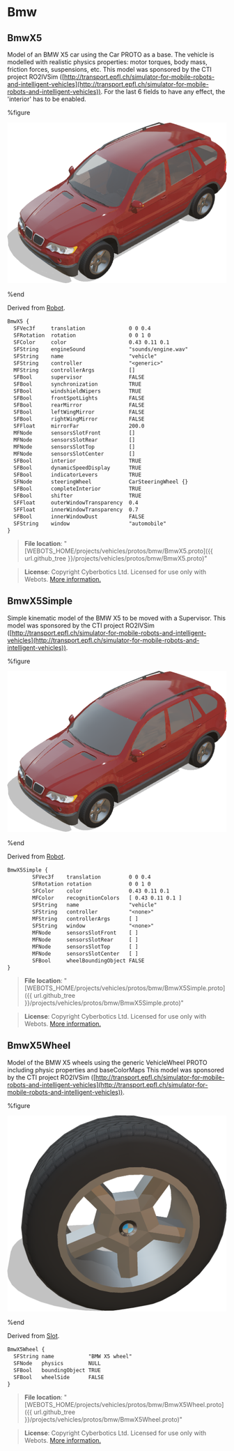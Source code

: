 # Bmw

## BmwX5

Model of an BMW X5 car using the Car PROTO as a base.
The vehicle is modelled with realistic physics properties: motor torques, body mass, friction forces, suspensions, etc.
This model was sponsored by the CTI project RO2IVSim ([http://transport.epfl.ch/simulator-for-mobile-robots-and-intelligent-vehicles](http://transport.epfl.ch/simulator-for-mobile-robots-and-intelligent-vehicles)).
For the last 6 fields to have any effect, the 'interior' has to be enabled.

%figure

![BmwX5](images/bmw/BmwX5.png)

%end

Derived from [Robot](../reference/robot.md).

```
BmwX5 {
  SFVec3f     translation              0 0 0.4
  SFRotation  rotation                 0 0 1 0
  SFColor     color                    0.43 0.11 0.1
  SFString    engineSound              "sounds/engine.wav"
  SFString    name                     "vehicle"
  SFString    controller               "<generic>"
  MFString    controllerArgs           []
  SFBool      supervisor               FALSE
  SFBool      synchronization          TRUE
  SFBool      windshieldWipers         TRUE
  SFBool      frontSpotLights          FALSE
  SFBool      rearMirror               FALSE
  SFBool      leftWingMirror           FALSE
  SFBool      rightWingMirror          FALSE
  SFFloat     mirrorFar                200.0
  MFNode      sensorsSlotFront         []
  MFNode      sensorsSlotRear          []
  MFNode      sensorsSlotTop           []
  MFNode      sensorsSlotCenter        []
  SFBool      interior                 TRUE
  SFBool      dynamicSpeedDisplay      TRUE
  SFBool      indicatorLevers          TRUE
  SFNode      steeringWheel            CarSteeringWheel {}
  SFBool      completeInterior         TRUE
  SFBool      shifter                  TRUE
  SFFloat     outerWindowTransparency  0.4
  SFFloat     innerWindowTransparency  0.7
  SFBool      innerWindowDust          FALSE
  SFString    window                   "automobile"
}
```

> **File location**: "[WEBOTS\_HOME/projects/vehicles/protos/bmw/BmwX5.proto]({{ url.github_tree }}/projects/vehicles/protos/bmw/BmwX5.proto)"

> **License**: Copyright Cyberbotics Ltd. Licensed for use only with Webots.
[More information.](https://cyberbotics.com/webots_assets_license)

## BmwX5Simple

Simple kinematic model of the BMW X5 to be moved with a Supervisor.
This model was sponsored by the CTI project RO2IVSim ([http://transport.epfl.ch/simulator-for-mobile-robots-and-intelligent-vehicles](http://transport.epfl.ch/simulator-for-mobile-robots-and-intelligent-vehicles)).

%figure

![BmwX5Simple](images/bmw/BmwX5Simple.png)

%end

Derived from [Robot](../reference/robot.md).

```
BmwX5Simple {
        SFVec3f    translation         0 0 0.4
        SFRotation rotation            0 0 1 0
        SFColor    color               0.43 0.11 0.1
        MFColor    recognitionColors   [ 0.43 0.11 0.1 ]
        SFString   name                "vehicle"
        SFString   controller          "<none>"
        MFString   controllerArgs      [ ]
        SFString   window              "<none>"
        MFNode     sensorsSlotFront    [ ]
        MFNode     sensorsSlotRear     [ ]
        MFNode     sensorsSlotTop      [ ]
        MFNode     sensorsSlotCenter   [ ]
        SFBool     wheelBoundingObject FALSE
}
```

> **File location**: "[WEBOTS\_HOME/projects/vehicles/protos/bmw/BmwX5Simple.proto]({{ url.github_tree }}/projects/vehicles/protos/bmw/BmwX5Simple.proto)"

> **License**: Copyright Cyberbotics Ltd. Licensed for use only with Webots.
[More information.](https://cyberbotics.com/webots_assets_license)

## BmwX5Wheel

Model of the BMW X5 wheels using the generic VehicleWheel PROTO
including physic properties and baseColorMaps
This model was sponsored by the CTI project RO2IVSim ([http://transport.epfl.ch/simulator-for-mobile-robots-and-intelligent-vehicles](http://transport.epfl.ch/simulator-for-mobile-robots-and-intelligent-vehicles)).

%figure

![BmwX5Wheel](images/bmw/BmwX5Wheel.png)

%end

Derived from [Slot](../reference/slot.md).

```
BmwX5Wheel {
  SFString name           "BMW X5 wheel"
  SFNode   physics        NULL
  SFBool   boundingObject TRUE
  SFBool   wheelSide      FALSE
}
```

> **File location**: "[WEBOTS\_HOME/projects/vehicles/protos/bmw/BmwX5Wheel.proto]({{ url.github_tree }}/projects/vehicles/protos/bmw/BmwX5Wheel.proto)"

> **License**: Copyright Cyberbotics Ltd. Licensed for use only with Webots.
[More information.](https://cyberbotics.com/webots_assets_license)

